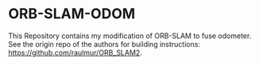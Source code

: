 # ORB-SLAM-ODOM
This Repository contains my modification of ORB-SLAM to fuse odometer.  
See the origin repo of the authors for building instructions: https://github.com/raulmur/ORB_SLAM2.  

